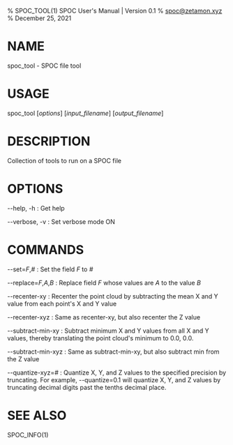 % SPOC_TOOL(1) SPOC User's Manual | Version 0.1
% spoc@zetamon.xyz
% December 25, 2021

# NAME

spoc_tool - SPOC file tool

# USAGE

spoc_tool [*options*] [*input_filename*] [*output_filename*]

# DESCRIPTION

Collection of tools to run on a SPOC file

# OPTIONS

--help, -h
:   Get help

--verbose, -v
:   Set verbose mode ON

# COMMANDS

--set=*F*,*#*
:   Set the field *F* to *#*

--replace=*F*,*A*,*B*
:   Replace field *F* whose values are *A* to the value *B*

--recenter-xy
:   Recenter the point cloud by subtracting the mean X and Y value from
    each point's X and Y value

--recenter-xyz
:   Same as recenter-xy, but also recenter the Z value

--subtract-min-xy
:   Subtract minimum X and Y values from all X and Y values, thereby
    translating the point cloud's minimum to 0.0, 0.0.

--subtract-min-xyz
:   Same as subtract-min-xy, but also subtract min from the Z value

--quantize-xyz=*#*
:   Quantize X, Y, and Z values to the specified precision by truncating.
    For example, --quantize=0.1 will quantize X, Y, and Z values by
    truncating decimal digits past the tenths decimal place.

# SEE ALSO

SPOC_INFO(1)
